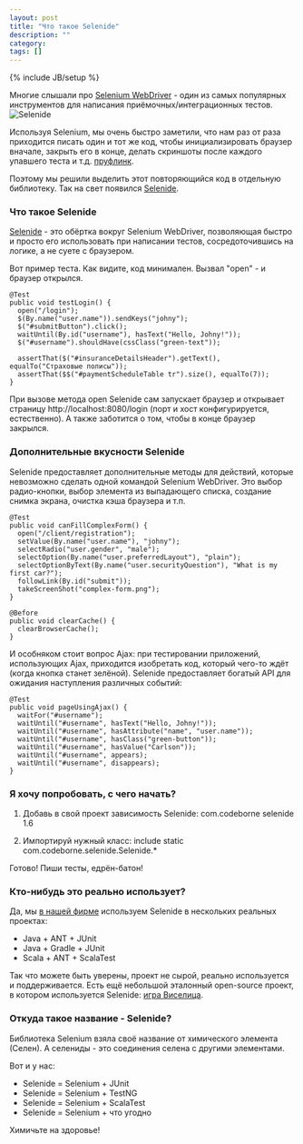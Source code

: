 ```yaml
---
layout: post
title: "Что такое Selenide"
description: ""
category: 
tags: []
---
```

{% include JB/setup %}

Многие слышали про [Selenium WebDriver](http://code.google.com/p/selenium/) - один из самых популярных инструментов для написания приёмочных/интеграционных тестов.
![Selenide](http://www.ljplus.ru/img4/a/s/asolntsev/selenide.jpg)

Используя Selenium, мы очень быстро заметили, что нам раз от раза приходится писать один и тот же код, чтобы инициализировать браузер вначале, закрыть его в конце, делать скриншоты после каждого упавшего теста и т.д. [пруфлинк](http://habrahabr.ru/post/114145/).

Поэтому мы решили выделить этот повторяющийся код в отдельную библиотеку. Так на свет появился [Selenide](http://selenide.org).

### Что такое Selenide ###
[Selenide](http://selenide.org) - это обёртка вокруг Selenium WebDriver, позволяющая быстро и просто его использовать при написании тестов, сосредоточившись на логике, а не суете с браузером.

Вот пример теста. Как видите, код минимален. Вызвал "open" - и браузер открылся.

    @Test
    public void testLogin() {
      open("/login");
      $(By.name("user.name")).sendKeys("johny");
      $("#submitButton").click();
      waitUntil(By.id("username"), hasText("Hello, Johny!"));
      $("#username").shouldHave(cssClass("green-text"));

      assertThat($("#insuranceDetailsHeader").getText(), equalTo("Страховые полисы"));
      assertThat($$("#paymentScheduleTable tr").size(), equalTo(7));
    }

При вызове метода open Selenide сам запускает браузер и открывает страницу http://localhost:8080/login (порт и хост конфигурируется, естественно). А также заботится о том, чтобы в конце браузер закрылся.

### Дополнительные вкусности Selenide ###
Selenide предоставляет дополнительные методы для действий, которые невозможно сделать одной командой Selenium WebDriver. Это выбор радио-кнопки, выбор элемента из выпадающего списка, создание снимка экрана, очистка кэша браузера и т.п.

    @Test
    public void canFillComplexForm() {
      open("/client/registration");
      setValue(By.name("user.name"), "johny");
      selectRadio("user.gender", "male");
      selectOption(By.name("user.preferredLayout"), "plain");
      selectOptionByText(By.name("user.securityQuestion"), "What is my first car?");
      followLink(By.id("submit"));
      takeScreenShot("complex-form.png");
    }

    @Before
    public void clearCache() {
      clearBrowserCache();
    }

И особняком стоит вопрос Ajax: при тестировании приложений, использующих Ajax, приходится изобретать код, который чего-то ждёт (когда кнопка станет зелёной). Selenide предоставляет богатый API для ожидания наступления различных событий:

    @Test
    public void pageUsingAjax() {
      waitFor("#username");
      waitUntil("#username", hasText("Hello, Johny!"));
      waitUntil("#username", hasAttribute("name", "user.name"));
      waitUntil("#username", hasClass("green-button"));
      waitUntil("#username", hasValue("Carlson"));
      waitUntil("#username", appears);
      waitUntil("#username", disappears);
    }

### Я хочу попробовать, с чего начать? ###

1. Добавь в свой проект зависимость Selenide:
    <dependency>
        <groupId>com.codeborne</groupId>
        <artifactId>selenide</artifactId>
        <version>1.6</version>
    </dependency>

2. Импортируй нужный класс:
    include static com.codeborne.selenide.Selenide.*

Готово! Пиши тесты, едрён-батон!

### Кто-нибудь это реально использует? ###
Да, мы [в нашей фирме](http://ru.codeborne.com/) используем Selenide в нескольких реальных проектах:
*   Java + ANT + JUnit
*   Java + Gradle + JUnit
*   Scala + ANT + ScalaTest

Так что можете быть уверены, проект не сырой, реально используется и поддерживается.
Есть ещё небольшой эталонный open-source проект, в котором используется Selenide: [игра Виселица](https://github.com/asolntsev/hangman).

### Откуда такое название - Selenide? ###
Библиотека Selenium взяла своё название от химического элемента (Селен). А селениды - это соединения селена с  другими элементами.

Вот и у нас:
*   Selenide = Selenium + JUnit
*   Selenide = Selenium + TestNG
*   Selenide = Selenium + ScalaTest
*   Selenide = Selenium + что угодно

Химичьте на здоровье!
